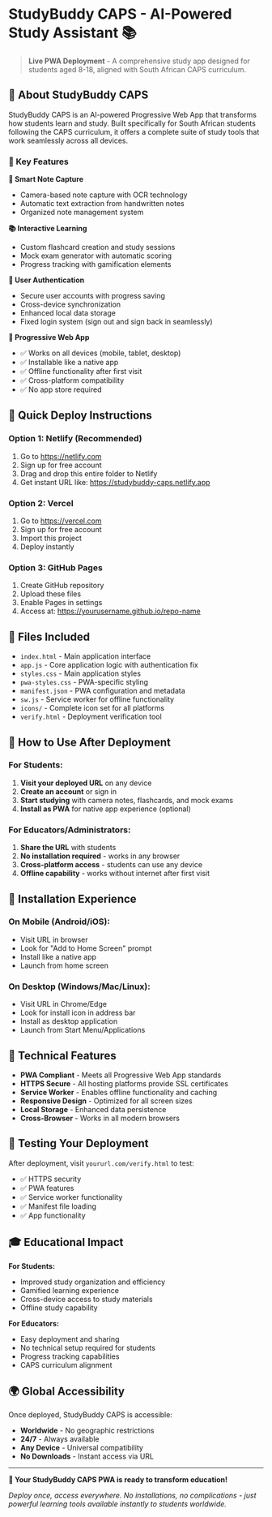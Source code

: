 # StudyBuddy CAPS - AI-Powered Study Assistant 📚

> **Live PWA Deployment** - A comprehensive study app designed for students aged 8-18, aligned with South African CAPS curriculum.

## 🌟 About StudyBuddy CAPS

StudyBuddy CAPS is an AI-powered Progressive Web App that transforms how students learn and study. Built specifically for South African students following the CAPS curriculum, it offers a complete suite of study tools that work seamlessly across all devices.

### 🎯 Key Features

**📸 Smart Note Capture**
- Camera-based note capture with OCR technology
- Automatic text extraction from handwritten notes
- Organized note management system

**📚 Interactive Learning**
- Custom flashcard creation and study sessions
- Mock exam generator with automatic scoring
- Progress tracking with gamification elements

**👤 User Authentication**
- Secure user accounts with progress saving
- Cross-device synchronization
- Enhanced local data storage
- Fixed login system (sign out and sign back in seamlessly)

**📱 Progressive Web App**
- ✅ Works on all devices (mobile, tablet, desktop)
- ✅ Installable like a native app
- ✅ Offline functionality after first visit
- ✅ Cross-platform compatibility
- ✅ No app store required

## 🚀 Quick Deploy Instructions

### Option 1: Netlify (Recommended)
1. Go to https://netlify.com
2. Sign up for free account
3. Drag and drop this entire folder to Netlify
4. Get instant URL like: https://studybuddy-caps.netlify.app

### Option 2: Vercel
1. Go to https://vercel.com
2. Sign up for free account
3. Import this project
4. Deploy instantly

### Option 3: GitHub Pages
1. Create GitHub repository
2. Upload these files
3. Enable Pages in settings
4. Access at: https://yourusername.github.io/repo-name

## 📁 Files Included
- `index.html` - Main application interface
- `app.js` - Core application logic with authentication fix
- `styles.css` - Main application styles
- `pwa-styles.css` - PWA-specific styling
- `manifest.json` - PWA configuration and metadata
- `sw.js` - Service worker for offline functionality
- `icons/` - Complete icon set for all platforms
- `verify.html` - Deployment verification tool

## 🎯 How to Use After Deployment

### For Students:
1. **Visit your deployed URL** on any device
2. **Create an account** or sign in
3. **Start studying** with camera notes, flashcards, and mock exams
4. **Install as PWA** for native app experience (optional)

### For Educators/Administrators:
1. **Share the URL** with students
2. **No installation required** - works in any browser
3. **Cross-platform access** - students can use any device
4. **Offline capability** - works without internet after first visit

## 📱 Installation Experience

### On Mobile (Android/iOS):
- Visit URL in browser
- Look for "Add to Home Screen" prompt
- Install like a native app
- Launch from home screen

### On Desktop (Windows/Mac/Linux):
- Visit URL in Chrome/Edge
- Look for install icon in address bar
- Install as desktop application
- Launch from Start Menu/Applications

## 🔧 Technical Features

- **PWA Compliant** - Meets all Progressive Web App standards
- **HTTPS Secure** - All hosting platforms provide SSL certificates
- **Service Worker** - Enables offline functionality and caching
- **Responsive Design** - Optimized for all screen sizes
- **Local Storage** - Enhanced data persistence
- **Cross-Browser** - Works in all modern browsers

## 🧪 Testing Your Deployment

After deployment, visit `yoururl.com/verify.html` to test:
- ✅ HTTPS security
- ✅ PWA features
- ✅ Service worker functionality
- ✅ Manifest file loading
- ✅ App functionality

## 🎓 Educational Impact

**For Students:**
- Improved study organization and efficiency
- Gamified learning experience
- Cross-device access to study materials
- Offline study capability

**For Educators:**
- Easy deployment and sharing
- No technical setup required for students
- Progress tracking capabilities
- CAPS curriculum alignment

## 🌍 Global Accessibility

Once deployed, StudyBuddy CAPS is accessible:
- **Worldwide** - No geographic restrictions
- **24/7** - Always available
- **Any Device** - Universal compatibility
- **No Downloads** - Instant access via URL

---

**🚀 Your StudyBuddy CAPS PWA is ready to transform education!**

*Deploy once, access everywhere. No installations, no complications - just powerful learning tools available instantly to students worldwide.*

